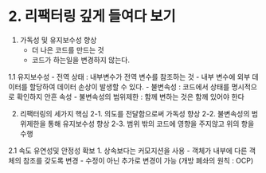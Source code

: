 # 2. 리팩터링 깊게 들여다 보기

1. 가독성 및 유지보수성 향상
    - 더 나은 코드를 만드는 것
    - 코드가 하는일을 변경하지 않는다.

1.1 유지보수성
    - 전역 상태 : 내부변수가 전역 변수를 참조하는 것 
        - 내부 변수에 외부 데이터를 할당하여 데이터 손상이 발생할 수 있다. 
    - 불변속성 : 코드에서 상태를 명시적으로 확인하지 안흔 속성
    - 불변속성의 범위제한 : 함께 변하는 것은 함께 있어야 한다 


2. 리팩터링의 세가지 핵심
   2-1. 의도를 전달함으로써 가독성 향상
   2-2. 불변속성의 범위제한을 통해 유지보수성 향상
   2-3. 범위 밖의 코드에 영향을 주지않고 위의 항을 수행 

2.1 속도 유연성및 안정성 확보
    1. 상속보다는 커모지션을 사용
        - 객체가 내부에 다른 객체의 참조를 갖도록 변경 
        - 수정이 아닌 추가로 변경이 가능 (개방 폐솨의 원칙 : OCP)